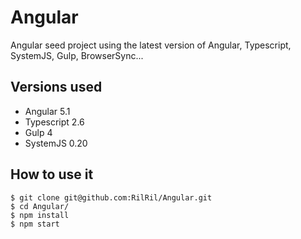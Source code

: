 # Angular 
Angular seed project using the latest version of Angular, Typescript, SystemJS, Gulp, BrowserSync...

## Versions used

* Angular 5.1
* Typescript 2.6
* Gulp 4
* SystemJS 0.20

## How to use it
```
$ git clone git@github.com:RilRil/Angular.git
$ cd Angular/
$ npm install
$ npm start
```
